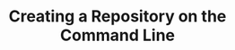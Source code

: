 ---
layout: module
leadingpath: ../
title: Creating a Repository on the Command Line
pre-requisites: CONT-CLI-13_Viewing-project-history
learning-objective: Create a local repository on the command line.
screens:
  - video-slide:
      title: Creating a Repository on the Command Line
      video: https://www.youtube.com/watch?v=r5C6yXNaSGo
      video-script:
        - do: "Type `cd`"
          say: "Earlier we learned how to create a repository on GitHub and clone it to our local desktop. Sometimes, we want to start a project locally and then push it up to the remote. To do this, we will need to create a local repository. Go ahead and navigate to a location where we can create a new directory."
        - do: "Type `git init scratch`"
          say: "We can initialize a repository inside an existing project, or we can start one from scratch. We are going to go ahead and create a scratch project that we can use to learn how to make changes and rewrite history. To do this, we can type git init and the directory name. Git will create a new directory called scratch and initialize git inside this directory."
        - do: "Type `cd scratch`"
          say: "After you see a confirmation message, go ahead and cd into scratch."
        - do: "Type `ls -la`"
          say: "Let's see what just happened. When we typed git init, git created this new file called .git and saved it in the directory. This is where all of the git internals are located."
        - do: "Type `echo \"This is my scratch project\" > README.md`"
          say: "At this point, there is nothing in our repository, so let's create a README file."
        - do: "Type `git add README.md` and `git commit -m\"add README.md\"`"
          say: "Then we will add and commit our file."
      production-notes:
  - lab:
      title: Creating a Repository on the Command Line
      id: CONT-CLI-14-lab-01
      presenter-script:
        - It's time to create your own local repository.
      steps:
        - description: Initialize a new git repository.
          id: CONT-CLI-14-init
        - description: Create a README.md file and commit it to the repository.
          id: CONT-CLI-14-commit
        - description: Create a branch in your new repository.
          id: CONT-CLI-14-branch
additional-labs:
additional-questions:
resources:
  - title: "Video: GitHub & Git Foundations - Init"
    url: https://youtu.be/WxMFZncm12s

---
